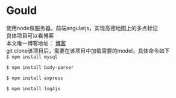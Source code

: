 # Gould
使用node做服务器，前端angularjs，实现高德地图上的多点标记  
具体项目可以看博客  
本文唯一博客地址：
[博客](http://www.cnblogs.com/DonaHero/p/5815595.html)  
git clone该项目后，需要在该项目中加载需要的model，具体命令如下  
`$ npm install mysql`  

`$ npm install body-parser  `  

`$ npm install express`    

`$ npm install log4js`  

 
